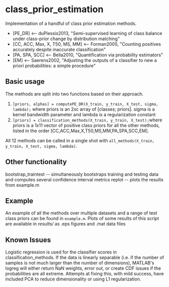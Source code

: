 # class_prior_estimation
Implementation of a handful of class prior estimation methods.

+ [PE_DR] <-- duPlessis2013, "Semi-supervised learning of class balance under class-prior change by distribution matching"
+ [CC, ACC, Max, X, T50, MS, MM] <-- Forman2005, "Counting positives accurately despite inaccurate classification"
+ [PA, SPA, SCC] <-- Bella2010, "Quantification via probability estimators"
+ [EM] <-- Saerens2002, "Adjusting the outputs of a classifier to new a priori probabilities: a simple procedure"

## Basic usage
The methods are split into two functions based on their approach. 

1. `[priors, alphas] = computePE_DR(X_train, y_train, X_test, sigma, lambda);` where priors is an 2xc array of [classes; priors]. sigma is a kernel bandwidth parameter and lambda is a regularization constant
2. `[priors] = classification_methods(X_train, y_train, X_test);`where priors is a 1x11 vector of positive class priors for all the other methods, listed in the order [CC,ACC,Max,X,T50,MS,MM,PA,SPA,SCC,EM].

All 12 methods can be called in a single shot with `all_methods(X_train, y_train, X_test, sigma, lambda)`.

## Other functionality
bootstrap_traintest -- simultaneously bootstraps training and testing data and computes several confidence interval metrics
replot -- plots the results from example.m

## Example ##
An example of all the methods over multiple datasets and a range of test class priors can be found in `example.m`. Plots of some results of this script are available in *results/* as .eps figures and .mat data files

## Known Issues ##
Logistic regression is used for the classifier scores in classification_methods. If the data is linearly separable (i.e. if the number of samples is not much larger than the number of dimensions), MATLAB's logreg will either return NaN weights, error out, or create CDF issues if the probabilities are all extreme. Attempts at fixing this, with mild success, have included PCA to reduce dimensionality or using L1 regularization.


